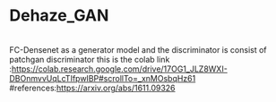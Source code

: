 # Dehaze_GAN 

<br/>FC-Densenet as a generator model and the discriminator is consist of patchgan discriminator
this is the colab link :https://colab.research.google.com/drive/17OG1_JLZ8WXI-DBOnmvvUqLcTIfpwIBP#scrollTo=_xnMOsbqHz61
#references:https://arxiv.org/abs/1611.09326
